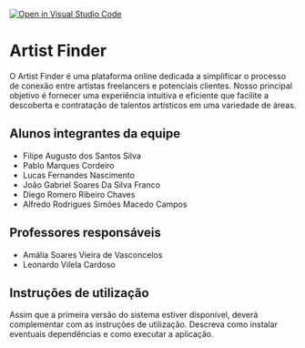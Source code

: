 [![Open in Visual Studio Code](https://classroom.github.com/assets/open-in-vscode-718a45dd9cf7e7f842a935f5ebbe5719a5e09af4491e668f4dbf3b35d5cca122.svg)](https://classroom.github.com/online_ide?assignment_repo_id=14361215&assignment_repo_type=AssignmentRepo)
# Artist Finder
O Artist Finder é uma plataforma online dedicada a simplificar o processo de conexão entre artistas freelancers e potenciais clientes. Nosso principal objetivo é fornecer uma experiência intuitiva e eficiente que facilite a descoberta e contratação de talentos artísticos em uma variedade de áreas.

## Alunos integrantes da equipe

* Filipe Augusto dos Santos Silva 
* Pablo Marques Cordeiro
* Lucas Fernandes Nascimento
* João Gabriel Soares Da Silva Franco
* Diego Romero Ribeiro Chaves
* Alfredo Rodrigues Simões Macedo Campos

## Professores responsáveis

* Amália Soares Vieira de Vasconcelos
* Leonardo Vilela Cardoso


## Instruções de utilização

Assim que a primeira versão do sistema estiver disponível, deverá complementar com as instruções de utilização. Descreva como instalar eventuais dependências e como executar a aplicação.
